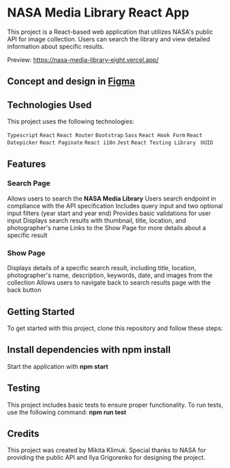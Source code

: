 # NASA Media Library React App

This project is a React-based web application that utilizes NASA's public API for image collection. Users can search the library and view detailed information about specific results.

Preview: https://nasa-media-library-eight.vercel.app/

## Concept and design in [Figma](https://www.figma.com/file/a4PgwYlzWcebheyvmqWTlf/%D0%A1%D0%BA%D0%BB%D0%B0%D0%B4-%D0%BF%D0%BE%D0%BB%D0%B5%D0%B7%D0%BD%D0%BE%D1%81%D1%82%D0%B5%D0%B9?node-id=3-2&t=7D5CJuRMBualAs2J-0)

## Technologies Used

This project uses the following technologies:

`Typescript`
`React`
`React Router`
`Bootstrap`
`Sass`
`React Hook Form`
`React Datepicker`
`React Paginate`
`React i18n`
`Jest`
`React Testing Library `
`UUID`

## Features
### Search Page

Allows users to search the **NASA Media Library**
Users search endpoint in compliance with the API specification
Includes query input and two optional input filters (year start and year end)
Provides basic validations for user input
Displays search results with thumbnail, title, location, and photographer's name
Links to the Show Page for more details about a specific result

### Show Page

Displays details of a specific search result, including title, location, photographer's name, description, keywords, date, and images from the collection
Allows users to navigate back to search results page with the back button

## Getting Started
To get started with this project, clone this repository and follow these steps:

## Install dependencies with npm install
Start the application with **npm start**

## Testing
This project includes basic tests to ensure proper functionality. To run tests, use the following command: **npm run test**

## Credits
This project was created by Mikita Klimuk. Special thanks to NASA for providing the public API and Ilya Grigorenko for designing the project.

